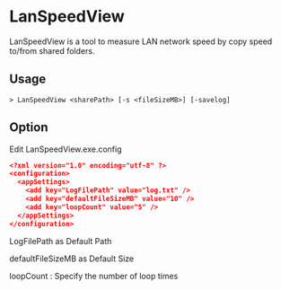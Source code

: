 # LanSpeedView
LanSpeedView is a tool to measure LAN network speed by copy speed to/from shared folders.

## Usage
```
> LanSpeedView <sharePath> [-s <fileSizeMB>] [-savelog]
```

## Option
Edit LanSpeedView.exe.config

```json
<?xml version="1.0" encoding="utf-8" ?>
<configuration>
  <appSettings>
    <add key="LogFilePath" value="log.txt" />
    <add key="defaultFileSizeMB" value="10" />
    <add key="loopCount" value="5" />
  </appSettings>
</configuration>
```
LogFilePath as Default Path

defaultFileSizeMB as Default Size

loopCount : Specify the number of loop times
